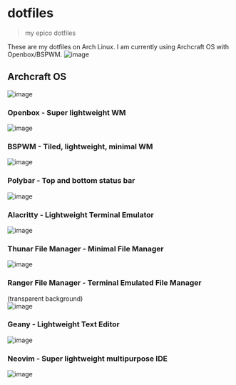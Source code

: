 # dotfiles
> my epico dotfiles

These are my dotfiles on Arch Linux. I am currently using Archcraft OS with Openbox/BSPWM.
![image](https://user-images.githubusercontent.com/47650058/232280414-3226aa8d-4f29-40fe-91f6-7a9f356942a1.png)


## Archcraft OS
![image](https://user-images.githubusercontent.com/47650058/189801200-74192928-4c72-417e-8b26-1fadb8b53afb.png)

### Openbox - Super lightweight WM
![image](https://user-images.githubusercontent.com/47650058/201471063-c644ca55-d2bf-48ec-acea-8f8de46371d2.png)

### BSPWM - Tiled, lightweight, minimal WM
![image](https://user-images.githubusercontent.com/47650058/189801373-a7fe5f8a-8e85-4542-8421-dbb45b26b314.png)

### Polybar - Top and bottom status bar
![image](https://user-images.githubusercontent.com/47650058/232280472-ffa93f48-30e3-4c23-a6a6-25dfb5a40de9.png)

### Alacritty - Lightweight Terminal Emulator
![image](https://user-images.githubusercontent.com/47650058/232280493-21efe39a-a6cc-4494-b8b3-4f7f7a4c5c46.png)

### Thunar File Manager - Minimal File Manager
![image](https://user-images.githubusercontent.com/47650058/232280514-659b157f-a7a9-453d-b7c0-71c51b9df4a4.png)

### Ranger File Manager - Terminal Emulated File Manager
(transparent background)<br>
![image](https://user-images.githubusercontent.com/47650058/232280551-53368e11-60c4-4294-b302-77fb4b7d5999.png)

### Geany - Lightweight Text Editor
![image](https://user-images.githubusercontent.com/47650058/232280572-de3eaae4-a29c-40f5-a054-c8b76d9fbddd.png)

### Neovim - Super lightweight multipurpose IDE
![image](https://user-images.githubusercontent.com/47650058/232280769-a9fa48d3-9828-43d4-aeae-44fc1634b953.png)

